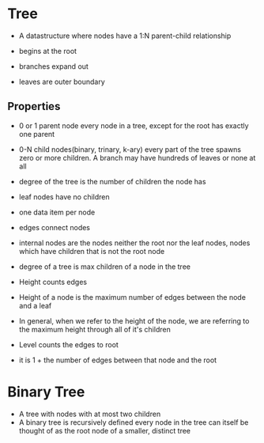 # Tree

- A datastructure where nodes have a 1:N parent-child relationship

- begins at the root
- branches expand out
- leaves are outer boundary

## Properties

- 0 or 1 parent node
  every node in a tree, except for the root has exactly one parent

- 0-N child nodes(binary, trinary, k-ary)
  every part of the tree spawns zero or more children.
  A branch may have hundreds of leaves or none at all

- degree of the tree is the number of children the node has

- leaf nodes have no children

- one data item per node

- edges connect nodes

- internal nodes are the nodes neither the root nor the leaf nodes, nodes which have children that is not the root node

- degree of a tree is max children of a node in the tree

- Height counts edges

- Height of a node is the maximum number of edges between the node and a leaf
- In general, when we refer to the height of the node, we are referring to the maximum height through all of it's children

- Level counts the edges to root
- it is 1 + the number of edges between that node and the root

# Binary Tree

- A tree with nodes with at most two children
- A binary tree is recursively defined
  every node in the tree can itself be thought of as the root node of a smaller, distinct tree
